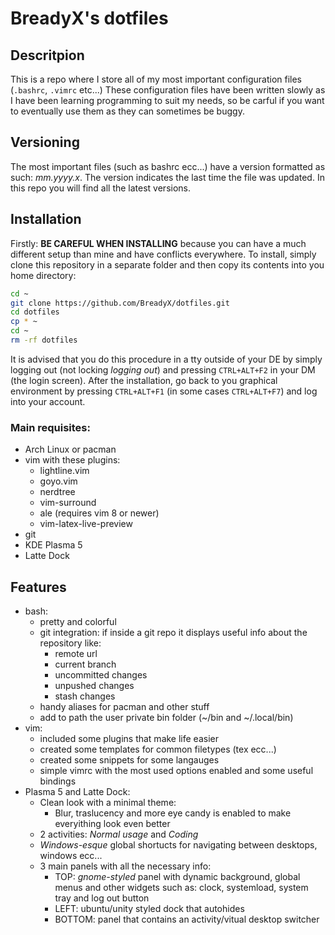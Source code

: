 # BreadyX's dotfiles
## Descritpion
This is a repo where I store all of my most important configuration files (`.bashrc`, `.vimrc` etc...)
These configuration files have been written slowly as I have been learning programming to suit my needs, so be carful if you want to eventually use them as they can sometimes be buggy.
## Versioning
The most important files (such as bashrc ecc...) have a version formatted as such: *mm.yyyy.x*. The version indicates the last time the file was updated. In this repo you will find all the latest versions.
## Installation
Firstly: **BE CAREFUL WHEN INSTALLING** because you can have a much different setup than mine and have conflicts everywhere.
To install, simply clone this repository in a separate folder and then copy its contents into you home directory:
```sh
cd ~
git clone https://github.com/BreadyX/dotfiles.git
cd dotfiles
cp * ~
cd ~
rm -rf dotfiles
```
It is advised that you do this procedure in a tty outside of your DE by simply logging out (not locking *logging out*) and pressing `CTRL+ALT+F2` in your DM (the login screen). After the installation, go back to you graphical environment by pressing `CTRL+ALT+F1` (in some cases `CTRL+ALT+F7`) and log into your account.
### Main requisites:
- Arch Linux or pacman
- vim with these plugins:
	- lightline.vim
	- goyo.vim
	- nerdtree
	- vim-surround
	- ale (requires vim 8 or newer)
	- vim-latex-live-preview
- git
- KDE Plasma 5
- Latte Dock
## Features
- bash:
	- pretty and colorful
	- git integration: if inside a git repo it displays useful info about the repository like:
		- remote url
		- current branch
		- uncommitted changes
		- unpushed changes
		- stash changes
	- handy aliases for pacman and other stuff
	- add to path the user private bin folder (~/bin and ~/.local/bin)
- vim:
	- included some plugins that make life easier
	- created some templates for common filetypes (tex ecc...)
	- created some snippets for some langauges
	- simple vimrc with the most used options enabled and some useful bindings
- Plasma 5 and Latte Dock:
	- Clean look with a minimal theme:
		- Blur, traslucency and more eye candy is enabled to make everyithing look even better
	- 2 activities: *Normal usage* and *Coding*
	- *Windows-esque* global shortucts for navigating between desktops, windows ecc...
	- 3 main panels with all the necessary info:
		- TOP: *gnome-styled* panel with dynamic background, global menus and other widgets such as: clock, systemload, system tray and log out button
		- LEFT: ubuntu/unity styled dock that autohides
		- BOTTOM: panel that contains an activity/vitual desktop switcher
